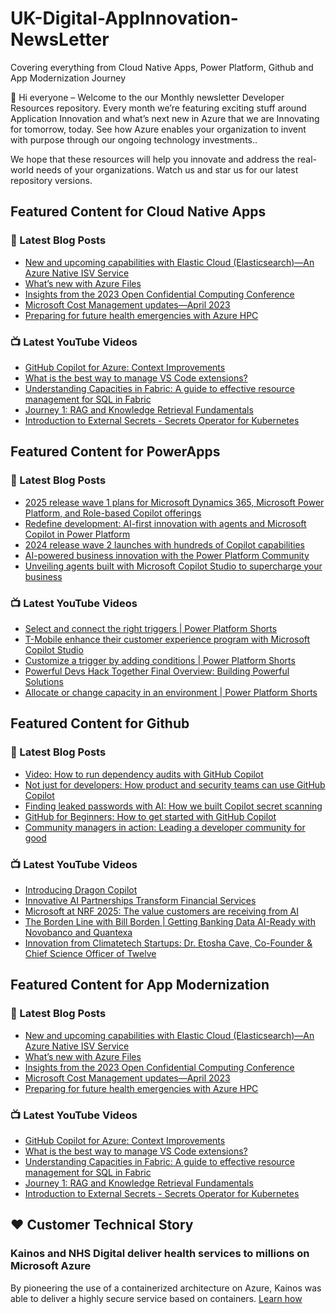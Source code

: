 # UK-Digital-AppInnovation-NewsLetter

Covering everything from Cloud Native Apps, Power Platform, Github and App Modernization Journey

👋 Hi everyone – Welcome to the our Monthly newsletter Developer Resources repository. Every month we’re featuring exciting stuff around Application Innovation and what’s next new in Azure that we are Innovating for tomorrow, today. See how Azure enables your organization to invent with purpose through our ongoing technology investments..


We hope that these resources will help you innovate and address the real-world needs of your organizations. Watch us and star us for our latest repository versions.

## Featured Content for Cloud Native Apps


### 📝 Latest Blog Posts

    
<!-- BLOGCNA:START -->
- [New and upcoming capabilities with Elastic Cloud (Elasticsearch)—An Azure Native ISV Service](https://azure.microsoft.com/blog/new-and-upcoming-capabilities-with-elastic-cloud-elasticsearch-an-azure-native-isv-service/)
- [What’s new with Azure Files](https://azure.microsoft.com/blog/what-s-new-with-azure-files/)
- [Insights from the 2023 Open Confidential Computing Conference](https://azure.microsoft.com/blog/insights-from-the-2023-open-confidential-computing-conference/)
- [Microsoft Cost Management updates—April 2023](https://azure.microsoft.com/blog/microsoft-cost-management-updates-april-2023/)
- [Preparing for future health emergencies with Azure HPC ](https://azure.microsoft.com/blog/preparing-for-future-health-emergencies-with-azure-hpc/)
<!-- BLOGCNA:END -->

### 📺 Latest YouTube Videos

 
<!-- YOUTUBECNA:START -->
- [GitHub Copilot for Azure: Context Improvements](https://www.youtube.com/watch?v=mQ7TjTAZURk)
- [What is the best way to manage VS Code extensions?](https://www.youtube.com/watch?v=zqqj55PUaRQ)
- [Understanding Capacities in Fabric: A guide to effective resource management for SQL in Fabric](https://www.youtube.com/watch?v=OW7oeG-qxNw)
- [Journey 1: RAG and Knowledge Retrieval Fundamentals](https://www.youtube.com/watch?v=UOsboxxyqew)
- [Introduction to External Secrets - Secrets Operator for Kubernetes](https://www.youtube.com/watch?v=2FOB49oXts8)
<!-- YOUTUBECNA:END -->

##  Featured Content for PowerApps
### 📝 Latest Blog Posts
<!-- BLOGPOWER:START -->
- [2025 release wave 1 plans for Microsoft Dynamics 365, Microsoft Power Platform, and Role-based Copilot offerings](https://www.microsoft.com/en-us/dynamics-365/blog/business-leader/2025/01/23/2025-release-wave-1-plans-for-microsoft-dynamics-365-microsoft-power-platform-and-role-based-copilot-offerings/)
- [Redefine development: AI-first innovation with agents and Microsoft Copilot in Power Platform](https://www.microsoft.com/en-us/power-platform/blog/2024/11/19/redefine-development-ai-first-innovation-with-agents-and-microsoft-copilot-in-power-platform/)
- [2024 release wave 2 launches with hundreds of Copilot capabilities](https://www.microsoft.com/en-us/dynamics-365/blog/business-leader/2024/10/29/2024-release-wave-2-launches-with-hundreds-of-copilot-capabilities/)
- [AI-powered business innovation with the Power Platform Community](https://www.microsoft.com/en-us/power-platform/blog/2024/09/18/ai-powered-business-innovation-with-the-power-platform-community/)
- [Unveiling agents built with Microsoft Copilot Studio to supercharge your business](https://www.microsoft.com/en-us/microsoft-copilot/blog/copilot-studio/unveiling-copilot-agents-built-with-microsoft-copilot-studio-to-supercharge-your-business/)
<!-- BLOGPOWER:END -->
 ### 📺 Latest YouTube Videos
    
<!-- YOUTUBEPOWER:START -->
- [Select and connect the right triggers | Power Platform Shorts](https://www.youtube.com/watch?v=vDeVJN8AJm4)
- [T-Mobile enhance their customer experience program with Microsoft Copilot Studio](https://www.youtube.com/watch?v=6oY9CYM7VNM)
- [Customize a trigger by adding conditions | Power Platform Shorts](https://www.youtube.com/watch?v=D7HrOzfxMUM)
- [Powerful Devs Hack Together Final Overview: Building Powerful Solutions](https://www.youtube.com/watch?v=BNA3plDd2Ic)
- [Allocate or change capacity in an environment | Power Platform Shorts](https://www.youtube.com/watch?v=cqc7wkU2YVE)
<!-- YOUTUBEPOWER:END -->

##  Featured Content for Github
### 📝 Latest Blog Posts
<!-- BLOGGITHUB:START -->
- [Video: How to run dependency audits with GitHub Copilot](https://github.blog/developer-skills/github/video-how-to-run-dependency-audits-with-github-copilot/)
- [Not just for developers: How product and security teams can use GitHub Copilot](https://github.blog/ai-and-ml/github-copilot/not-just-for-developers-how-product-and-security-teams-can-use-github-copilot/)
- [Finding leaked passwords with AI: How we built Copilot secret scanning](https://github.blog/engineering/platform-security/finding-leaked-passwords-with-ai-how-we-built-copilot-secret-scanning/)
- [GitHub for Beginners: How to get started with GitHub Copilot](https://github.blog/ai-and-ml/github-copilot/github-for-beginners-how-to-get-started-with-github-copilot/)
- [Community managers in action: Leading a developer community for good](https://github.blog/open-source/social-impact/community-managers-in-action-leading-a-developer-community-for-good/)
<!-- BLOGGITHUB:END -->
### 📺 Latest YouTube Videos
<!-- YOUTUBEGITHUB:START -->
- [Introducing Dragon Copilot](https://www.youtube.com/watch?v=VYNz_VUoMZQ)
- [Innovative AI Partnerships Transform Financial Services](https://www.youtube.com/watch?v=vk2shVmtRtE)
- [Microsoft at NRF 2025: The value customers are receiving from AI](https://www.youtube.com/watch?v=6F0ejkAgN_8)
- [The Borden Line with Bill Borden | Getting Banking Data AI-Ready with Novobanco and Quantexa](https://www.youtube.com/watch?v=KaO4SAxqKLw)
- [Innovation from Climatetech Startups: Dr. Etosha Cave, Co-Founder &amp; Chief Science Officer of Twelve](https://www.youtube.com/watch?v=CscWCQcPIVY)
<!-- YOUTUBEGITHUB:END -->
##  Featured Content for App Modernization
### 📝 Latest Blog Posts
<!-- BLOGAPPMOD:START -->
- [New and upcoming capabilities with Elastic Cloud (Elasticsearch)—An Azure Native ISV Service](https://azure.microsoft.com/blog/new-and-upcoming-capabilities-with-elastic-cloud-elasticsearch-an-azure-native-isv-service/)
- [What’s new with Azure Files](https://azure.microsoft.com/blog/what-s-new-with-azure-files/)
- [Insights from the 2023 Open Confidential Computing Conference](https://azure.microsoft.com/blog/insights-from-the-2023-open-confidential-computing-conference/)
- [Microsoft Cost Management updates—April 2023](https://azure.microsoft.com/blog/microsoft-cost-management-updates-april-2023/)
- [Preparing for future health emergencies with Azure HPC ](https://azure.microsoft.com/blog/preparing-for-future-health-emergencies-with-azure-hpc/)
<!-- BLOGAPPMOD:END -->
### 📺 Latest YouTube Videos
<!-- YOUTUBEAPPMOD:START -->
- [GitHub Copilot for Azure: Context Improvements](https://www.youtube.com/watch?v=mQ7TjTAZURk)
- [What is the best way to manage VS Code extensions?](https://www.youtube.com/watch?v=zqqj55PUaRQ)
- [Understanding Capacities in Fabric: A guide to effective resource management for SQL in Fabric](https://www.youtube.com/watch?v=OW7oeG-qxNw)
- [Journey 1: RAG and Knowledge Retrieval Fundamentals](https://www.youtube.com/watch?v=UOsboxxyqew)
- [Introduction to External Secrets - Secrets Operator for Kubernetes](https://www.youtube.com/watch?v=2FOB49oXts8)
<!-- YOUTUBEAPPMOD:END -->


## ♥️ Customer Technical Story 

### Kainos and NHS Digital deliver health services to millions on Microsoft Azure

By pioneering the use of a containerized architecture on Azure, Kainos was able to deliver a highly secure service based on containers. [Learn how](https://customers.microsoft.com/en-us/story/1368348549535774520-kainos-and-nhs-digital-deliver-health-services-to-millions-on-microsoft-azure)

